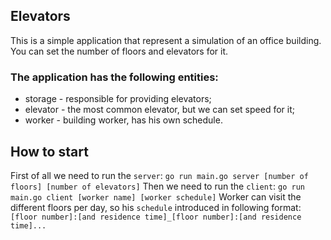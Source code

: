 ## Elevators
This is a simple application that represent a simulation of an office building. You can set the number of floors and elevators for it.
### The application has the following entities:
* storage - responsible for providing elevators;
* elevator - the most common elevator, but we can set speed for it;
* worker - building worker, has his own schedule.
## How to start
First of all we need to run the `server`:
`go run main.go server [number of floors] [number of elevators]`
Then we need to run the `client`:
`go run main.go client [worker name] [worker schedule]`
Worker can visit the different floors per day, so his `schedule` introduced in following format: 
`[floor number]:[and residence time]_[floor number]:[and residence time]...`
